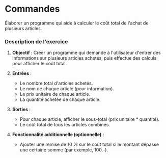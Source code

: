 # Commandes
Élaborer un programme qui aide à calculer le coût total de l'achat de plusieurs articles.

### Description de l'exercice

1. **Objectif** : Créer un programme qui demande à l'utilisateur d'entrer des informations sur plusieurs articles
   achetés, puis effectue des calculs pour afficher le coût total.
2. **Entrées** :
    - Le nombre total d'articles achetés.
    - Le nom de chaque article (pour information).
    - Le prix unitaire de chaque article.
    - La quantité achetée de chaque article.
3. **Sorties** :
    - Pour chaque article, afficher le sous-total (prix unitaire * quantité).
    - Le coût total de tous les articles combinés.

5. **Fonctionnalité additionnelle (optionnelle)** :
    - Ajouter une remise de 10 % sur le coût total si le montant dépasse une certaine somme (par exemple, 100.-).
